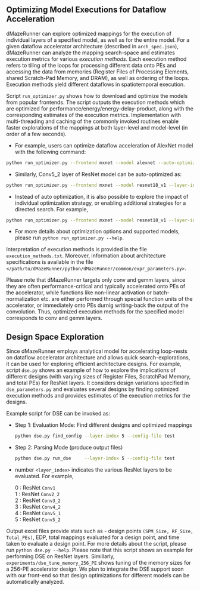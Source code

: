 ## Optimizing Model Executions for Dataflow Acceleration

dMazeRunner can explore optimized mappings for the execution of individual layers of a specified model, as well as for the entire model. For a given dataflow accelerator architecture (described in `arch_spec.json`), dMazeRunner can analyze the mapping search-space and estimates execution metrics for various *execution methods*. Each execution method refers to tiling of the loops for processing different data onto PEs and accessing the data from memories (Register Files of Processing Elements, shared Scratch-Pad Memory, and DRAM), as well as ordering of the loops. Execution methods yield different dataflows in spatiotemporal execution.  

Script `run_optimizer.py` shows how to download and optimize the models from popular frontends. The script outputs the execution methods which are optimized for performance/energy/energy-delay-product, along with the corresponding estimates of the execution metrics. Implementation with multi-threading and caching of the commonly invoked routines enable faster explorations of the mappings at both layer-level and model-level (in order of a few seconds).

* For example, users can optimize dataflow acceleration of AlexNet model with the following command:

```bash
python run_optimizer.py --frontend mxnet --model alexnet --auto-optimize
```

* Similarly, Conv5_2 layer of ResNet model can be auto-optimized as:

```bash
python run_optimizer.py --frontend mxnet --model resnet18_v1 --layer-index 62 --arch-spec arch_spec.json --auto-optimize
```

* Instead of auto optimization, it is also possible to explore the impact of individual optimization strategy, or enabling additional strategies for a directed search. For example,

```bash
python run_optimizer.py --frontend mxnet --model resnet18_v1 --layer-index 62 --opt-min-utilization 0.8 0.8 0.5 --opt-no-feature-dram --opt-no-spatial-reduction 
```

* For more details about optimization options and supported models, please run `python run_optimizer.py --help`.
  
Interpretation of execution methods is provided in the file `execution_methods.txt`. Moreover, information about architecture specifications is available in the file `</path/to/dMazeRunner/python/dMazeRunner/common/expr_parameters.py>`.
  

Please note that dMazeRunner targets only conv and gemm layers, since they are often performance-critical and typically accelerated onto PEs of the accelerator, while functions like non-linear activation or batch-normalization etc. are either performed through special function units of the accelerator, or immediately onto PEs durnig writing-back the output of the convolution. Thus, optimized execution methods for the specified model corresponds to conv and gemm layers.


## Design Space Exploration

Since dMazeRunner employs analytical model for accelerating loop-nests on dataflow accelerator architecture and allows quick search-explorations, it can be used for exploring efficient architecture designs. For example, script `dse.py` shows an example of how to explore the implications of different designs (with varying sizes of Register Files, ScratchPad Memory, and total PEs) for ResNet layers. It considers design variations specified in `dse_parameters.py` and evaluates several designs by finding optimized execution methods and provides estimates of the execution metrics for the designs. 

Example script for DSE can be invoked as:

* Step 1: Evaluation Mode: Find different designs and optimized mappings
  ```bash
  python dse.py find_config --layer-index 5 --config-file test
  ```
* Step 2: Parsing Mode (produce output files)
  ```bash
  python dse.py run_dse     --layer-index 5 --config-file test
  ```

* number `<layer_index>` indicates the various ResNet layers to be evaluated. For example,
    
  0 : ResNet `Conv1`  
  1 : ResNet `Conv2_2`  
  2 : ResNet `Conv3_2`   
  3 : ResNet `Conv4_2`   
  4 : ResNet `Conv5_1`    
  5 : ResNet `Conv5_2`
    

Output excel files provide stats such as - design points `(SPM_Size, RF_Size, Total_PEs)`, EDP, total mappings evaluated for a design point, and time taken to evaluate a design point. For more details about the script, please run `python dse.py --help`. Please note that this script shows an example for performing DSE on ResNet layers. Simillarly, `experiments/dse_tune_memory_256_PE` shows tuning of the memory sizes for a 256-PE accelerator design. We plan to integrate the DSE support soon with our front-end so that design optimizations for different models can be automatically analyzed. 
